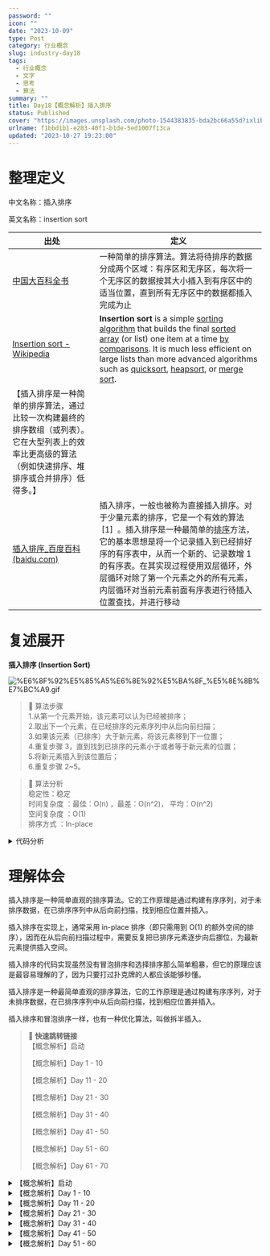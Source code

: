 ```yaml
---
password: ""
icon: ""
date: "2023-10-09"
type: Post
category: 行业概念
slug: industry-day18
tags:
  - 行业概念
  - 文字
  - 思考
  - 算法
summary: ""
title: Day18【概念解析】插入排序
status: Published
cover: "https://images.unsplash.com/photo-1544383835-bda2bc66a55d?ixlib=rb-4.0.3&q=85&fm=jpg&crop=entropy&cs=srgb"
urlname: f1bbd1b1-e283-40f1-b1de-5ed1007f13ca
updated: "2023-10-27 19:23:00"
---
```


# 整理定义

中文名称：插入排序

英文名称：insertion sort

| 出处                                                                                                                                                      | 定义                                                                                                                                                                                                                                                                                                                                                                                                                                                                                                                                   |
| --------------------------------------------------------------------------------------------------------------------------------------------------------- | -------------------------------------------------------------------------------------------------------------------------------------------------------------------------------------------------------------------------------------------------------------------------------------------------------------------------------------------------------------------------------------------------------------------------------------------------------------------------------------------------------------------------------------- |
| [中国大百科全书](https://www.zgbk.com/ecph/words?SiteID=1&ID=95366&Type=bkzyb&SubID=81669)                                                                | 一种简单的排序算法。算法将待排序的数据分成两个区域：有序区和无序区，每次将一个无序区的数据按其大小插入到有序区中的适当位置，直到所有无序区中的数据都插入完成为止                                                                                                                                                                                                                                                                                                                                                                       |
| [Insertion sort - Wikipedia](https://en.wikipedia.org/wiki/Insertion_sort)                                                                                | **Insertion sort** is a simple [sorting algorithm](https://en.wikipedia.org/wiki/Sorting_algorithm) that builds the final [sorted array](https://en.wikipedia.org/wiki/Sorted_array) (or list) one item at a time [by comparisons](https://en.wikipedia.org/wiki/Comparison_sort). It is much less efficient on large lists than more advanced algorithms such as [quicksort](https://en.wikipedia.org/wiki/Quicksort), [heapsort](https://en.wikipedia.org/wiki/Heapsort), or [merge sort](https://en.wikipedia.org/wiki/Merge_sort). |
| 【插入排序是一种简单的排序算法，通过比较一次构建最终的排序数组（或列表）。 它在大型列表上的效率比更高级的算法（例如快速排序、堆排序或合并排序）低得多。】 |
| [插入排序\_百度百科 (baidu.com)](https://baike.baidu.com/item/%E6%8F%92%E5%85%A5%E6%8E%92%E5%BA%8F?fromModule=lemma_search-box)                           | 插入排序，一般也被称为直接插入排序。对于少量元素的排序，它是一个有效的算法  [1]  。插入排序是一种最简单的[排序](https://baike.baidu.com/item/%E6%8E%92%E5%BA%8F/1066239?fromModule=lemma_inlink)方法，它的基本思想是将一个记录插入到已经排好序的有序表中，从而一个新的、记录数增 1 的有序表。在其实现过程使用双层循环，外层循环对除了第一个元素之外的所有元素，内层循环对当前元素前面有序表进行待插入位置查找，并进行移动                                                                                                              |

# 复述展开

**插入排序 (Insertion Sort)**

![%E6%8F%92%E5%85%A5%E6%8E%92%E5%BA%8F_%E5%8E%8B%E7%BC%A9.gif](https://prod-files-secure.s3.us-west-2.amazonaws.com/dea38628-64dc-40fd-8d17-2efa87e3d554/d6d0b359-962f-4af2-b0e4-abcd4de25827/%E6%8F%92%E5%85%A5%E6%8E%92%E5%BA%8F_%E5%8E%8B%E7%BC%A9.gif?X-Amz-Algorithm=AWS4-HMAC-SHA256&X-Amz-Content-Sha256=UNSIGNED-PAYLOAD&X-Amz-Credential=AKIAT73L2G45HZZMZUHI%2F20231121%2Fus-west-2%2Fs3%2Faws4_request&X-Amz-Date=20231121T120551Z&X-Amz-Expires=3600&X-Amz-Signature=4f4fa8869a8a8310fd8e3f17d8fb9fe658dfdbb69f844bcd466c0049a143fea4&X-Amz-SignedHeaders=host&x-id=GetObject)

> 📌 算法步骤  
> 1.从第一个元素开始，该元素可以认为已经被排序；  
> 2.取出下一个元素，在已经排序的元素序列中从后向前扫描；  
> 3.如果该元素（已排序）大于新元素，将该元素移到下一位置；  
> 4.重复步骤 3，直到找到已排序的元素小于或者等于新元素的位置；  
> 5.将新元素插入到该位置后；  
> 6.重复步骤 2~5。

> 📌 算法分析  
> 稳定性：稳定  
> 时间复杂度 ：最佳：O(n) ，最差：O(n^2)， 平均：O(n^2)  
> 空间复杂度 ：O(1)  
> 排序方式 ：In-place

<details>
<summary>代码分析</summary>

```python
class InsertionSort:
    def insertion_sort(self, nums):
        for i in range(1, len(nums)):
            current = i - 1
            insert_value = nums[i]
            while current >= 0 and insert_value < nums[current]:
                # 调整需要插入的值，找到需要插入的位置，其到 current ~ i 统一右移
                nums[current + 1] = nums[current]
                current -= 1
            nums[current + 1] = insert_value
        return nums


if __name__ == '__main__':
    nums = [1, 1, 2, 3, 3, 4, 4, 7, 9]
    solution = InsertionSort()
    print(solution.insertion_sort(nums))
```

</details>

# 理解体会

插入排序是一种简单直观的排序算法。它的工作原理是通过构建有序序列，对于未排序数据，在已排序序列中从后向前扫描，找到相应位置并插入。

插入排序在实现上，通常采用 in-place 排序（即只需用到 O(1) 的额外空间的排序），因而在从后向前扫描过程中，需要反复把已排序元素逐步向后挪位，为最新元素提供插入空间。

插入排序的代码实现虽然没有冒泡排序和选择排序那么简单粗暴，但它的原理应该是最容易理解的了，因为只要打过扑克牌的人都应该能够秒懂。

插入排序是一种最简单直观的排序算法，它的工作原理是通过构建有序序列，对于未排序数据，在已排序序列中从后向前扫描，找到相应位置并插入。

插入排序和冒泡排序一样，也有一种优化算法，叫做拆半插入。

> 📌 **快速跳转链接**  
> 【概念解析】启动
>
> 【概念解析】Day 1 - 10
>
> 【概念解析】Day 11 - 20
>
> 【概念解析】Day 21 - 30
>
> 【概念解析】Day 31 - 40
>
> 【概念解析】Day 41 - 50
>
> 【概念解析】Day 51 - 60
>
> 【概念解析】Day 61 - 70

<details>
<summary>【概念解析】启动</summary>

[bookmark](https://kuangyichen.com/article/industry)

[bookmark](https://kuangyichen.com/article/start-industry-100-words)

</details>

<details>
<summary>【概念解析】Day 1 - 10</summary>

[bookmark](https://kuangyichen.com/article/industry-day1)

[bookmark](https://kuangyichen.com/article/industry-day2)

[bookmark](https://kuangyichen.com/article/industry-day3)

[bookmark](https://kuangyichen.com/article/industry-day4)

[bookmark](https://kuangyichen.com/article/industry-day5)

[bookmark](https://kuangyichen.com/article/industry-day6)

[bookmark](https://kuangyichen.com/article/industry-day7)

[bookmark](https://kuangyichen.com/article/industry-day8)

[bookmark](https://kuangyichen.com/article/industry-day9)

[bookmark](https://kuangyichen.com/article/industry-day10)

</details>

<details>
<summary>【概念解析】Day 11 - 20</summary>

[bookmark](https://kuangyichen.com/article/industry-day11)

[bookmark](https://kuangyichen.com/article/industry-day12)

[bookmark](https://kuangyichen.com/article/industry-day13)

[bookmark](https://kuangyichen.com/article/industry-day14)

[bookmark](https://kuangyichen.com/article/industry-day15)

[bookmark](https://kuangyichen.com/article/industry-day16)

[bookmark](https://kuangyichen.com/article/industry-day17)

[bookmark](https://kuangyichen.com/article/industry-day18)

[bookmark](https://kuangyichen.com/article/industry-day19)

[bookmark](https://kuangyichen.com/article/industry-day20)

</details>

<details>
<summary>【概念解析】Day 21 - 30</summary>

[bookmark](https://kuangyichen.com/article/industry-day21)

[bookmark](https://kuangyichen.com/article/industry-day22)

[bookmark](https://kuangyichen.com/article/industry-day23)

[bookmark](https://kuangyichen.com/article/industry-day24)

[bookmark](https://kuangyichen.com/article/industry-day25)

[bookmark](https://kuangyichen.com/article/industry-day26)

[bookmark](https://kuangyichen.com/article/industry-day27)

[bookmark](https://kuangyichen.com/article/industry-day28)

[bookmark](https://kuangyichen.com/article/industry-day29)

[bookmark](https://kuangyichen.com/article/industry-day30)

</details>

<details>
<summary>【概念解析】Day 31 - 40</summary>

[bookmark](https://kuangyichen.com/article/industry-day31)

[bookmark](https://kuangyichen.com/article/industry-day32)

[bookmark](https://kuangyichen.com/article/industry-day33)

[bookmark](https://kuangyichen.com/article/industry-day34)

[bookmark](https://kuangyichen.com/article/industry-day35)

[bookmark](https://kuangyichen.com/article/industry-day36)

[bookmark](https://kuangyichen.com/article/industry-day37)

[bookmark](https://kuangyichen.com/article/industry-day38)

[bookmark](https://kuangyichen.com/article/industry-day39)

[bookmark](https://kuangyichen.com/article/industry-day40)

</details>

<details>
<summary>【概念解析】Day 41 - 50</summary>

[bookmark](https://kuangyichen.com/article/industry-day41)

[bookmark](https://kuangyichen.com/article/industry-day42)

[bookmark](https://kuangyichen.com/article/industry-day43)

[bookmark](https://kuangyichen.com/article/industry-day44)

[bookmark](https://kuangyichen.com/article/industry-day45)

[bookmark](https://kuangyichen.com/article/industry-day46)

[bookmark](https://kuangyichen.com/article/industry-day47)

[bookmark](https://kuangyichen.com/article/industry-day48)

[bookmark](https://kuangyichen.com/article/industry-day49)

[bookmark](https://kuangyichen.com/article/industry-day50)

</details>

<details>
<summary>【概念解析】Day 51 - 60</summary>

[bookmark](https://kuangyichen.com/article/industry-day51)

[bookmark](https://kuangyichen.com/article/industry-day52)

[bookmark](https://kuangyichen.com/article/industry-day53)

[bookmark](https://kuangyichen.com/article/industry-day54)

[bookmark](https://kuangyichen.com/article/industry-day55)

[bookmark](https://kuangyichen.com/article/industry-day56)

[bookmark](https://kuangyichen.com/article/industry-day57)

[bookmark](https://kuangyichen.com/article/industry-day58)

[bookmark](https://kuangyichen.com/article/industry-day59)

</details>
